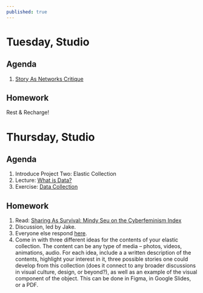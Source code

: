 ```yaml
---
published: true
---
```


# Tuesday, Studio
## Agenda
1. [Story As Networks Critique](https://docs.google.com/document/d/1qFXhgafa54z1UKo8e6jZIokDNB2YJ_2WEAHaDIf6aUI/edit?usp=sharing)

## Homework
Rest & Recharge!

# Thursday, Studio
## Agenda

1. Introduce Project Two: Elastic Collection
2. Lecture: [What is Data?](https://docs.google.com/presentation/d/19_MVwDxpe_2vG7XYiw6WzsvCb6q3j_G1rM2xqROygFU/edit?usp=sharing)
3. Exercise: [Data Collection](https://docs.google.com/document/d/15PptvLRY973Z-KnEVJtx2v_-4ZQvAzZHT7-LAAIW1CY/edit?usp=sharing)

## Homework
1. Read: [Sharing As Survival: Mindy Seu on the Cyberfeminism Index](https://walkerart.org/magazine/sharing-as-survival-mindy-seu-cyberfeminism-index)
2. Discussion, led by Jake.
3. Everyone else respond [here](https://docs.google.com/document/d/1pv5p2erPfjhSk7HzhXJtdSpO1effd9uR-X4lSVwFSS8/edit?usp=sharing).
4. Come in with three different ideas for the contents of your elastic collection. The content can be any type of media – photos, videos, animations, audio. For each idea, include a a written description of the contents, highlight your interest in it, three possible stories one could develop from this collection (does it connect to any broader discussions in visual culture, design, or beyond?), as well as an example of the visual component of the object. This can be done in Figma, in Google Slides, or a PDF.  

